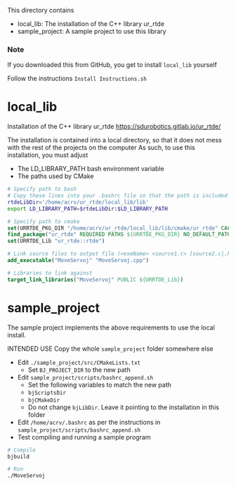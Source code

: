This directory contains
- local_lib:      The installation of the C++ library ur_rtde
- sample_project: A sample project to use this library

### Note
If you downloaded this from GitHub, you get to install `local_lib` yourself

Follow the instructions `Install Instructions.sh`


# local_lib
Installation of the C++ library ur_rtde
https://sdurobotics.gitlab.io/ur_rtde/

The installation is contained into a local directory, so that it does not mess with the rest of the projects on the computer
As such, to use this installation, you must adjust
- The LD_LIBRARY_PATH bash environment variable
- The paths used by CMake

```bash
# Specify path to bash
# Copy these lines into your .bashrc file so that the path is included in every terminal you open
rtdeLibDir='/home/acrv/ur_rtde/local_lib/lib'
export LD_LIBRARY_PATH=$rtdeLibDir:$LD_LIBRARY_PATH
```

```cmake
# Specify path to cmake
set(URRTDE_PKG_DIR "/home/acrv/ur_rtde/local_lib/lib/cmake/ur_rtde" CACHE PATH "dir ur_rtde pkg")
find_package("ur_rtde" REQUIRED PATHS ${URRTDE_PKG_DIR} NO_DEFAULT_PATH)
set(URRTDE_Lib "ur_rtde::rtde")

# Link source files to output file (<exeName> <source1.c> [source2.c|.h] ...)
add_executable("MoveServoj" "MoveServoj.cpp")

# Libraries to link against
target_link_libraries("MoveServoj" PUBLIC ${URRTDE_Lib})
```


# sample_project
The sample project implements the above requirements to use the local install.

INTENDED USE
Copy the whole `sample_project` folder somewhere else
- Edit `./sample_project/src/CMakeLists.txt`
    - Set `BJ_PROJECT_DIR` to the new path
- Edit `sample_project/scripts/bashrc_append.sh`
    - Set the following variables to match the new path
    - `bjScriptsDir`
    - `bjCMakeDir`
    - Do not change `bjLibDir`. Leave it pointing to the installation in this folder
- Edit `/home/acrv/.bashrc` as per the instructions in `sample_project/scripts/bashrc_append.sh`
- Test compiling and running a sample program

```bash
# Compile
bjbuild

# Run
./MoveServoj
```





